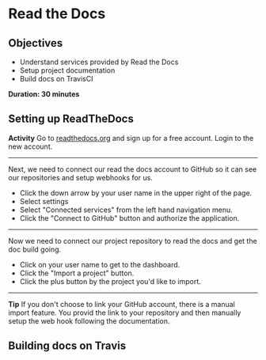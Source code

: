 # Read the Docs

## Objectives
* Understand services provided by Read the Docs
* Setup project documentation
* Build docs on TravisCI

**Duration: 30 minutes**

## Setting up ReadTheDocs

**Activity**
Go to [readthedocs.org](https://readthedocs.org/) and sign up for a
free account. Login to the new account.

---

Next, we need to connect our read the docs account to GitHub so it can see
our repositories and setup webhooks for us.

* Click the down arrow by your user name in the upper right of the page.
* Select settings
* Select "Connected services" from the left hand navigation menu.
* Click the "Connect to GitHub" button and authorize the application.

---

Now we need to connect our project repository to read the docs and get the
doc build going.

* Click on your user name to get to the dashboard.
* Click the "Import a project" button.
* Click the plus button by the project you'd like to import.

---
**Tip**
If you don't choose to link your GitHub account, there is a manual import
feature. You provid the link to your repository and then manually setup the
web hook following the documentation.

## Building docs on Travis
